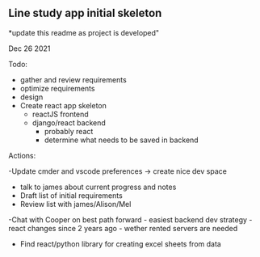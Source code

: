 ## Line study app initial skeleton
*update this readme as project is developed"


Dec 26 2021

Todo:
- gather and review requirements
- optimize requirements
- design
- Create react app skeleton
	- reactJS frontend
	- django/react backend
		- probably react
		- determine what needs to be saved in backend


Actions:

-Update cmder and vscode preferences -> create nice dev space

- talk to james about current progress and notes
- Draft list of initial requirements
- Review list with james/Alison/Mel

-Chat with Cooper on best path forward
	- easiest backend dev strategy
	- react changes since 2 years ago
	- wether rented servers are needed

- Find react/python library for creating excel sheets from data
